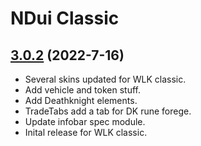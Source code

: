 # NDui Classic

## [3.0.2](https://github.com/siweia/NDui/tree/3.0.2) (2022-7-16)

- Several skins updated for WLK classic.
- Add vehicle and token stuff.
- Add Deathknight elements.
- TradeTabs add a tab for DK rune forege.
- Update infobar spec module.
- Inital release for WLK classic.
